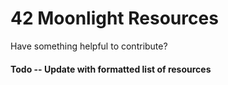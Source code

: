 # 42 Moonlight Resources

Have something helpful to contribute?

#### Todo -- Update with formatted list of resources

